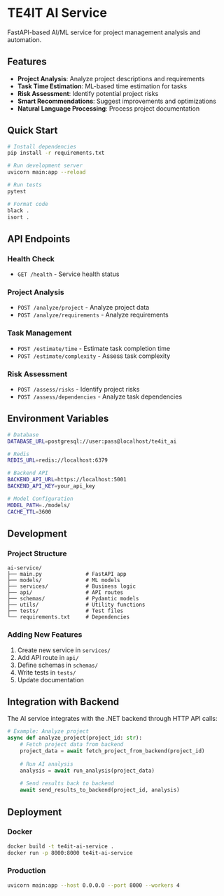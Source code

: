 # TE4IT AI Service

FastAPI-based AI/ML service for project management analysis and automation.

## Features

- **Project Analysis**: Analyze project descriptions and requirements
- **Task Time Estimation**: ML-based time estimation for tasks
- **Risk Assessment**: Identify potential project risks
- **Smart Recommendations**: Suggest improvements and optimizations
- **Natural Language Processing**: Process project documentation

## Quick Start

```bash
# Install dependencies
pip install -r requirements.txt

# Run development server
uvicorn main:app --reload

# Run tests
pytest

# Format code
black .
isort .
```

## API Endpoints

### Health Check
- `GET /health` - Service health status

### Project Analysis
- `POST /analyze/project` - Analyze project data
- `POST /analyze/requirements` - Analyze requirements

### Task Management
- `POST /estimate/time` - Estimate task completion time
- `POST /estimate/complexity` - Assess task complexity

### Risk Assessment
- `POST /assess/risks` - Identify project risks
- `POST /assess/dependencies` - Analyze task dependencies

## Environment Variables

```bash
# Database
DATABASE_URL=postgresql://user:pass@localhost/te4it_ai

# Redis
REDIS_URL=redis://localhost:6379

# Backend API
BACKEND_API_URL=https://localhost:5001
BACKEND_API_KEY=your_api_key

# Model Configuration
MODEL_PATH=./models/
CACHE_TTL=3600
```

## Development

### Project Structure
```
ai-service/
├── main.py              # FastAPI app
├── models/              # ML models
├── services/            # Business logic
├── api/                 # API routes
├── schemas/             # Pydantic models
├── utils/               # Utility functions
├── tests/               # Test files
└── requirements.txt     # Dependencies
```

### Adding New Features

1. Create new service in `services/`
2. Add API route in `api/`
3. Define schemas in `schemas/`
4. Write tests in `tests/`
5. Update documentation

## Integration with Backend

The AI service integrates with the .NET backend through HTTP API calls:

```python
# Example: Analyze project
async def analyze_project(project_id: str):
    # Fetch project data from backend
    project_data = await fetch_project_from_backend(project_id)
    
    # Run AI analysis
    analysis = await run_analysis(project_data)
    
    # Send results back to backend
    await send_results_to_backend(project_id, analysis)
```

## Deployment

### Docker
```bash
docker build -t te4it-ai-service .
docker run -p 8000:8000 te4it-ai-service
```

### Production
```bash
uvicorn main:app --host 0.0.0.0 --port 8000 --workers 4
```
